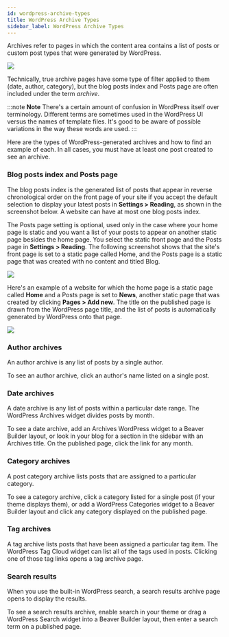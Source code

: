```yaml
---
id: wordpress-archive-types
title: WordPress Archive Types
sidebar_label: WordPress Archive Types
---
```


Archives refer to pages in which the content area contains a list of posts or
custom post types that were generated by WordPress.

![](/img/post-layouts-wordpress-archive-types-1.png)

Technically, true archive pages have some type of filter applied to them
(date, author, category), but the blog posts index and Posts page are often
included under the term *archive*.

:::note **Note**
There's a certain amount of confusion in WordPress itself over
terminology. Different terms are sometimes used in the WordPress UI versus the
names of template files. It's good to be aware of possible variations in the
way these words are used.
:::

Here are the types of WordPress-generated archives and how to find an example
of each. In all cases, you must have at least one post created to see an archive.

### Blog posts index and Posts page

The blog posts index is the generated list of posts that appear in reverse
chronological order on the front page of your site if you accept the default
selection to display your latest posts in **Settings > Reading**, as shown in
the screenshot below. A website can have at most one blog posts index.

The Posts page setting is optional, used only in the case where your home page is static and you want a list of your posts to appear on another static page besides the home page. You select the static front page and the Posts page in **Settings > Reading**. The following screenshot shows that the
site's front page is set to a static page called Home, and the Posts page is a
static page that was created with no content and titled Blog.

![](/img/post-layouts-wordpress-archive-types-2.png)

Here's an example of a website for which the home page is a static page called **Home** and a Posts page is set to **News**, another static page that was created by clicking **Pages > Add new**. The title on the published page is drawn from the WordPress page title, and the list of posts is automatically generated by WordPress onto that page.

![](/img/wordpress-archive-types-1cda2025.jpg)

### Author archives

An author archive is any list of posts by a single author.

To see an author archive, click an author's name listed on a single post.

### Date archives

A date archive is any list of posts within a particular date range. The
WordPress Archives widget divides posts by month.

To see a date archive, add an Archives WordPress widget to a Beaver Builder
layout, or look in your blog for a section in the sidebar with an Archives
title. On the published page, click the link for any month.

### Category archives

A post category archive lists posts that are assigned to a particular
category.

To see a category archive, click a category listed for a single post (if your
theme displays them), or add a WordPress Categories widget to a Beaver Builder
layout and click any category displayed on the published page.

### Tag archives

A tag archive lists posts that have been assigned a particular tag item. The
WordPress Tag Cloud widget can list all of the tags used in posts. Clicking
one of those tag links opens a tag archive page.

### Search results

When you use the built-in WordPress search, a search results archive page
opens to display the results.

To see a search results archive, enable search in your theme or drag a
WordPress Search widget into a Beaver Builder layout, then enter a search term
on a published page.
